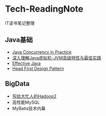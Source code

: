 # Tech-ReadingNote

IT读书笔记整理

## Java基础

- [Java Concurrency in Practice](/concurrency/java-concurrency-in-practice/README.md)
- [深入理解Java虚拟机-JVM高级特性与最佳实践](/understanding-the-jvm/README.md)
- [Effective Java](/effective-java/README.md)
- [Head First Design Pattern](/head-first-design-pattern/README.md)






## BigData

- [写给大忙人的Hadoop2](/hadoop/README.md)
- 高性能MySQL
- MyBatis技术内幕